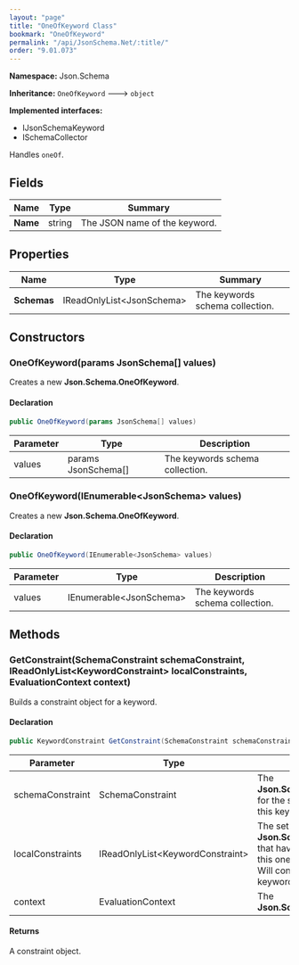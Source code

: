 ```yaml
---
layout: "page"
title: "OneOfKeyword Class"
bookmark: "OneOfKeyword"
permalink: "/api/JsonSchema.Net/:title/"
order: "9.01.073"
---
```

**Namespace:** Json.Schema

**Inheritance:**
`OneOfKeyword`
 🡒 
`object`

**Implemented interfaces:**

- IJsonSchemaKeyword
- ISchemaCollector

Handles `oneOf`.

## Fields

| Name | Type | Summary |
|---|---|---|
| **Name** | string | The JSON name of the keyword. |

## Properties

| Name | Type | Summary |
|---|---|---|
| **Schemas** | IReadOnlyList\<JsonSchema\> | The keywords schema collection. |

## Constructors

### OneOfKeyword(params JsonSchema[] values)

Creates a new **Json.Schema.OneOfKeyword**.

#### Declaration

```c#
public OneOfKeyword(params JsonSchema[] values)
```

| Parameter | Type | Description |
|---|---|---|
| values | params JsonSchema[] | The keywords schema collection. |


### OneOfKeyword(IEnumerable\<JsonSchema\> values)

Creates a new **Json.Schema.OneOfKeyword**.

#### Declaration

```c#
public OneOfKeyword(IEnumerable<JsonSchema> values)
```

| Parameter | Type | Description |
|---|---|---|
| values | IEnumerable\<JsonSchema\> | The keywords schema collection. |


## Methods

### GetConstraint(SchemaConstraint schemaConstraint, IReadOnlyList\<KeywordConstraint\> localConstraints, EvaluationContext context)

Builds a constraint object for a keyword.

#### Declaration

```c#
public KeywordConstraint GetConstraint(SchemaConstraint schemaConstraint, IReadOnlyList<KeywordConstraint> localConstraints, EvaluationContext context)
```

| Parameter | Type | Description |
|---|---|---|
| schemaConstraint | SchemaConstraint | The **Json.Schema.SchemaConstraint** for the schema object that houses this keyword. |
| localConstraints | IReadOnlyList\<KeywordConstraint\> | The set of other **Json.Schema.KeywordConstraint**s that have been processed prior to this one.<br>Will contain the constraints for keyword dependencies. |
| context | EvaluationContext | The **Json.Schema.EvaluationContext**. |


#### Returns

A constraint object.

